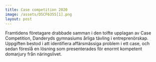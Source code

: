 ```yaml
---
title: Case competition 2020
image: /assets/DSCF6355[1].png
layout: post
---
```


Framtidens företagare drabbade samman i den tolfte upplagan av Case Competition, Danderyds gymnasiums årliga tävling i entreprenörskap.
Uppgiften bestod i att identifiera affärsmässiga problem i ett case, och sedan föreslå en lösning som presenterades för enormt kompetent domarjury från näringslivet.
